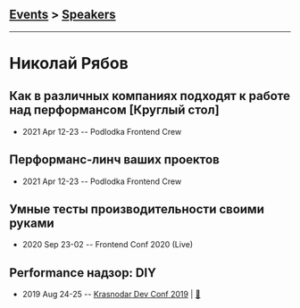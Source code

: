 ## [Events](../README.md) > [Speakers](../speakers.md)
---

# Николай Рябов

## Как в различных компаниях подходят к работе над перформансом [Круглый стол]
- 2021 Apr 12-23 -- Podlodka Frontend Crew    
## Перформанс-линч ваших проектов
- 2021 Apr 12-23 -- Podlodka Frontend Crew    
## Умные тесты производительности своими руками
- 2020 Sep 23-02 -- Frontend Conf 2020 (Live)    
## Performance надзор: DIY
- 2019 Aug 24-25 -- [Krasnodar Dev Conf 2019](https://youtu.be/u7Ld2AWcB2M)  | [:notebook:](https://yadi.sk/i/sVcYvfu1fUEB9g)  
